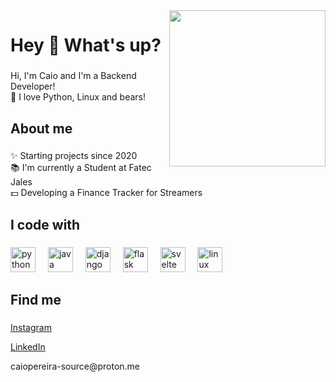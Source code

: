 <img align="right" height="250" src="https://i.imgflip.com/522y4f.jpg"  />

###

<h1 align="left">Hey 👋 What's up?</h1>

###

<p align="left">Hi, I'm Caio and I'm a Backend Developer!<br>🐻 I love Python, Linux and bears!</p>

###

<h2 align="left">About me</h2>

###

<p align="left">✨ Starting projects since 2020<br>📚 I'm currently a Student at Fatec Jales<br>💵 Developing a Finance Tracker for Streamers</p>

###

<h2 align="left">I code with</h2>

###

<div align="left">
  <img src="https://skillicons.dev/icons?i=py" height="40" alt="python logo"  />
  <img width="12" />
  <img src="https://skillicons.dev/icons?i=java" height="40" alt="java logo"  />
  <img width="12" />
  <img src="https://skillicons.dev/icons?i=django" height="40" alt="django logo"  />
  <img width="12" />
  <img src="https://skillicons.dev/icons?i=flask" height="40" alt="flask logo"  />
  <img width="12" />
  <img src="https://skillicons.dev/icons?i=svelte" height="40" alt="svelte logo"  />
  <img width="12" />
  <img src="https://skillicons.dev/icons?i=linux" height="40" alt="linux logo"  />
</div>

###

<h2 align="left">Find me</h2>

###

<p align="left"><a href="https://instagram.com/__caio__.py">Instagram</a></p>
<p align="left"><a href="https://linkedin.com/caiopereira-source">LinkedIn</a></p>
<p align="left">caiopereira-source@proton.me</p>

###
